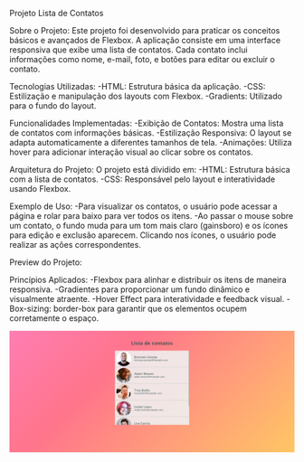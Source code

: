 Projeto Lista de Contatos

Sobre o Projeto:
Este projeto foi desenvolvido para praticar os conceitos básicos e avançados de Flexbox. A aplicação consiste em uma interface responsiva que exibe uma lista de contatos. Cada contato inclui informações como nome, e-mail, foto, e botões para editar ou excluir o contato.

Tecnologias Utilizadas:
-HTML: Estrutura básica da aplicação.
-CSS: Estilização e manipulação dos layouts com Flexbox.
-Gradients: Utilizado para o fundo do layout.

Funcionalidades Implementadas:
-Exibição de Contatos: Mostra uma lista de contatos com informações básicas.
-Estilização Responsiva: O layout se adapta automaticamente a diferentes tamanhos de tela.
-Animações: Utiliza hover para adicionar interação visual ao clicar sobre os contatos.

Arquitetura do Projeto:
O projeto está dividido em:
-HTML: Estrutura básica com a lista de contatos.
-CSS: Responsável pelo layout e interatividade usando Flexbox.

Exemplo de Uso:
-Para visualizar os contatos, o usuário pode acessar a página e rolar para baixo para ver todos os itens.
-Ao passar o mouse sobre um contato, o fundo muda para um tom mais claro (gainsboro) e os ícones para edição e exclusão aparecem.
Clicando nos ícones, o usuário pode realizar as ações correspondentes.

Preview do Projeto:

Princípios Aplicados:
-Flexbox para alinhar e distribuir os itens de maneira responsiva.
-Gradientes para proporcionar um fundo dinâmico e visualmente atraente.
-Hover Effect para interatividade e feedback visual.
-Box-sizing: border-box para garantir que os elementos ocupem corretamente o espaço.

![Preview do Projeto](<./127.0.0.1_5500_index.html%20(4).png>)
